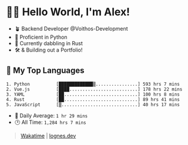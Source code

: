 # 🎷🐛 Hello World, I'm Alex!

- 🪴 Backend Developer @Voithos-Development
- 🐍 Proficient in Python
- 🦀 Currently dabbling in Rust
- 🛠️ & Building out a Portfolio!

## 💚 My Top Languages
```
1. Python          [█████████████▒................] 593 hrs 7 mins
2. Vue.js          [████..........................] 178 hrs 22 mins
3. YAML            [██............................] 100 hrs 8 mins
4. Rust            [██............................] 89 hrs 41 mins
5. JavaScript      [▒.............................] 40 hrs 17 mins
```
- 💪 Daily Average: `1 hr 29 mins`
- 🕑 All Time: `1,284 hrs 7 mins`

> [Wakatime](https://wakatime.com/@lognes) | [lognes.dev](https://lognes.dev)